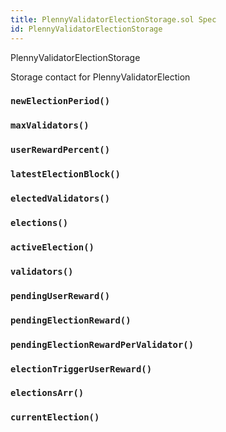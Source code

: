 ```yaml
---
title: PlennyValidatorElectionStorage.sol Spec
id: PlennyValidatorElectionStorage
---
```


 PlennyValidatorElectionStorage

Storage contact for PlennyValidatorElection



### `newElectionPeriod()`
### `maxValidators()`
### `userRewardPercent()`
### `latestElectionBlock()`
### `electedValidators()`
### `elections()`
### `activeElection()`
### `validators()`
### `pendingUserReward()`
### `pendingElectionReward()`
### `pendingElectionRewardPerValidator()`
### `electionTriggerUserReward()`
### `electionsArr()`
### `currentElection()`


